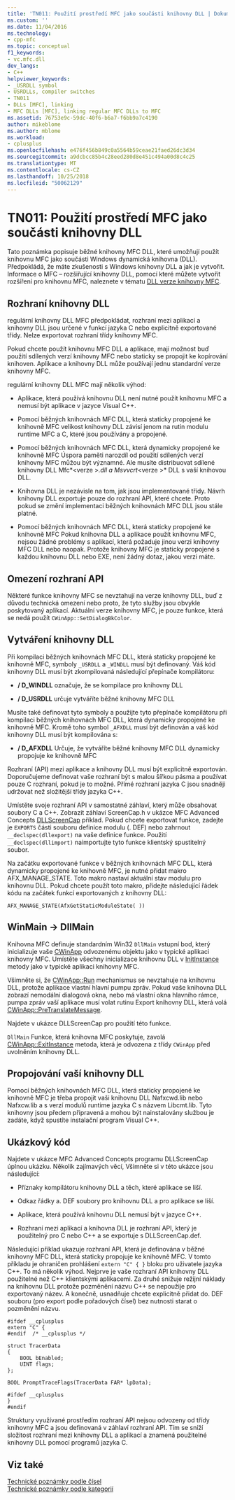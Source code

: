 ```yaml
---
title: 'TN011: Použití prostředí MFC jako součásti knihovny DLL | Dokumentace Microsoftu'
ms.custom: ''
ms.date: 11/04/2016
ms.technology:
- cpp-mfc
ms.topic: conceptual
f1_keywords:
- vc.mfc.dll
dev_langs:
- C++
helpviewer_keywords:
- _USRDLL symbol
- USRDLLs, compiler switches
- TN011
- DLLs [MFC], linking
- MFC DLLs [MFC], linking regular MFC DLLs to MFC
ms.assetid: 76753e9c-59dc-40f6-b6a7-f6bb9a7c4190
author: mikeblome
ms.author: mblome
ms.workload:
- cplusplus
ms.openlocfilehash: e476f456b849c0a5564b59ceae21faed26dc3d34
ms.sourcegitcommit: a9dcbcc85b4c28eed280d8e451c494a00d8c4c25
ms.translationtype: MT
ms.contentlocale: cs-CZ
ms.lasthandoff: 10/25/2018
ms.locfileid: "50062129"
---
```

# <a name="tn011-using-mfc-as-part-of-a-dll"></a>TN011: Použití prostředí MFC jako součásti knihovny DLL

Tato poznámka popisuje běžné knihovny MFC DLL, které umožňují použít knihovnu MFC jako součásti Windows dynamická knihovna (DLL). Předpokládá, že máte zkušenosti s Windows knihovny DLL a jak je vytvořit. Informace o MFC – rozšiřující knihovny DLL, pomocí které můžete vytvořit rozšíření pro knihovnu MFC, naleznete v tématu [DLL verze knihovny MFC](../mfc/tn033-dll-version-of-mfc.md).

## <a name="dll-interfaces"></a>Rozhraní knihovny DLL

regulární knihovny DLL MFC předpokládat, rozhraní mezi aplikací a knihovny DLL jsou určené v funkcí jazyka C nebo explicitně exportované třídy. Nelze exportovat rozhraní třídy knihovny MFC.

Pokud chcete použít knihovnu MFC DLL a aplikace, mají možnost buď použití sdílených verzí knihovny MFC nebo staticky se propojit ke kopírování knihoven. Aplikace a knihovny DLL může používají jednu standardní verze knihovny MFC.

regulární knihovny DLL MFC mají několik výhod:

- Aplikace, která používá knihovnu DLL není nutné použít knihovnu MFC a nemusí být aplikace v jazyce Visual C++.

- Pomocí běžných knihovnách MFC DLL, která staticky propojené ke knihovně MFC velikost knihovny DLL závisí jenom na rutin modulu runtime MFC a C, které jsou používány a propojené.

- Pomocí běžných knihovnách MFC DLL, která dynamicky propojené ke knihovně MFC Úspora paměti narozdíl od použití sdílených verzí knihovny MFC můžou být významné. Ale musíte distribuovat sdílené knihovny DLL Mfc*\<verze >*.dll a Msvvcrt*\<verze >* DLL s vaší knihovou DLL.

- Knihovna DLL je nezávisle na tom, jak jsou implementované třídy. Návrh knihovny DLL exportuje pouze do rozhraní API, které chcete. Proto pokud se změní implementaci běžných knihovnách MFC DLL jsou stále platné.

- Pomocí běžných knihovnách MFC DLL, která staticky propojené ke knihovně MFC Pokud knihovna DLL a aplikace použít knihovnu MFC, nejsou žádné problémy s aplikací, která požaduje jinou verzi knihovny MFC DLL nebo naopak. Protože knihovny MFC je staticky propojené s každou knihovnu DLL nebo EXE, není žádný dotaz, jakou verzi máte.

## <a name="api-limitations"></a>Omezení rozhraní API

Některé funkce knihovny MFC se nevztahují na verze knihovny DLL, buď z důvodu technická omezení nebo proto, že tyto služby jsou obvykle poskytovaný aplikací. Aktuální verze knihovny MFC, je pouze funkce, která se nedá použít `CWinApp::SetDialogBkColor`.

## <a name="building-your-dll"></a>Vytváření knihovny DLL

Při kompilaci běžných knihovnách MFC DLL, která staticky propojené ke knihovně MFC, symboly `_USRDLL` a `_WINDLL` musí být definovaný. Váš kód knihovny DLL musí být zkompilovaná následující přepínače kompilátoru:

- **/ D_WINDLL** označuje, že se kompilace pro knihovny DLL

- **/ D_USRDLL** určuje vytváříte běžné knihovny MFC DLL

Musíte také definovat tyto symboly a použijte tyto přepínače kompilátoru při kompilaci běžných knihovnách MFC DLL, která dynamicky propojené ke knihovně MFC. Kromě toho symbol `_AFXDLL` musí být definován a váš kód knihovny DLL musí být kompilována s:

- **/ D_AFXDLL** Určuje, že vytváříte běžné knihovny MFC DLL dynamicky propojuje ke knihovně MFC

Rozhraní (API) mezi aplikace a knihovny DLL musí být explicitně exportován. Doporučujeme definovat vaše rozhraní být s malou šířkou pásma a používat pouze C rozhraní, pokud je to možné. Přímé rozhraní jazyka C jsou snadněji udržovat než složitější třídy jazyka C++.

Umístěte svoje rozhraní API v samostatné záhlaví, který může obsahovat soubory C a C++. Zobrazit záhlaví ScreenCap.h v ukázce MFC Advanced Concepts [DLLScreenCap](../visual-cpp-samples.md) příklad. Pokud chcete exportovat funkce, zadejte je `EXPORTS` části souboru definice modulu (. DEF) nebo zahrnout `__declspec(dllexport)` na vaše definice funkce. Použití `__declspec(dllimport)` naimportujte tyto funkce klientský spustitelný soubor.

Na začátku exportované funkce v běžných knihovnách MFC DLL, která dynamicky propojené ke knihovně MFC, je nutné přidat makro AFX_MANAGE_STATE. Toto makro nastaví aktuální stav modulu pro knihovnu DLL. Pokud chcete použít toto makro, přidejte následující řádek kódu na začátek funkcí exportovaných z knihovny DLL:

`AFX_MANAGE_STATE(AfxGetStaticModuleState( ))`

## <a name="winmain---dllmain"></a>WinMain -> DllMain

Knihovna MFC definuje standardním Win32 `DllMain` vstupní bod, který inicializuje vaše [CWinApp](../mfc/reference/cwinapp-class.md) odvozenému objektu jako v typické aplikaci knihovny MFC. Umístěte všechny inicializace knihovnu DLL v [InitInstance](../mfc/reference/cwinapp-class.md#initinstance) metody jako v typické aplikaci knihovny MFC.

Všimněte si, že [CWinApp::Run](../mfc/reference/cwinapp-class.md#run) mechanismus se nevztahuje na knihovnu DLL, protože aplikace vlastní hlavní pumpu zpráv. Pokud vaše knihovna DLL zobrazí nemodální dialogová okna, nebo má vlastní okna hlavního rámce, pumpa zpráv vaší aplikace musí volat rutinu Export knihovny DLL, která volá [CWinApp::PreTranslateMessage](../mfc/reference/cwinapp-class.md#pretranslatemessage).

Najdete v ukázce DLLScreenCap pro použití této funkce.

`DllMain` Funkce, která knihovna MFC poskytuje, zavolá [CWinApp::ExitInstance](../mfc/reference/cwinapp-class.md#exitinstance) metoda, která je odvozena z třídy `CWinApp` před uvolněním knihovny DLL.

## <a name="linking-your-dll"></a>Propojování vaší knihovny DLL

Pomocí běžných knihovnách MFC DLL, která staticky propojené ke knihovně MFC je třeba propojit vaši knihovnu DLL Nafxcwd.lib nebo Nafxcw.lib a s verzí modulů runtime jazyka C s názvem Libcmt.lib. Tyto knihovny jsou předem připravená a mohou být nainstalovány službou je zadáte, když spustíte instalační program Visual C++.

## <a name="sample-code"></a>Ukázkový kód

Najdete v ukázce MFC Advanced Concepts programu DLLScreenCap úplnou ukázku. Několik zajímavých věcí, Všimněte si v této ukázce jsou následující:

- Příznaky kompilátoru knihovny DLL a těch, které aplikace se liší.

- Odkaz řádky a. DEF soubory pro knihovnu DLL a pro aplikace se liší.

- Aplikace, která používá knihovnu DLL nemusí být v jazyce C++.

- Rozhraní mezi aplikací a knihovna DLL je rozhraní API, který je použitelný pro C nebo C++ a se exportuje s DLLScreenCap.def.

Následující příklad ukazuje rozhraní API, která je definována v běžné knihovny MFC DLL, která staticky propojuje ke knihovně MFC. V tomto příkladu je ohraničen prohlášení `extern "C" { }` bloku pro uživatele jazyka C++. To má několik výhod. Nejprve je vaše rozhraní API knihovny DLL použitelné než C++ klientskými aplikacemi. Za druhé snižuje režijní náklady na knihovnu DLL protože pozměnění názvu C++ se nepoužije pro exportovaný název. A konečně, usnadňuje chcete explicitně přidat do. DEF souboru (pro export podle pořadových čísel) bez nutnosti starat o pozměnění názvu.

```
#ifdef __cplusplus
extern "C" {
#endif  /* __cplusplus */

struct TracerData
{
    BOOL bEnabled;
    UINT flags;
};

BOOL PromptTraceFlags(TracerData FAR* lpData);

#ifdef __cplusplus
}
#endif
```

Struktury využívané prostředím rozhraní API nejsou odvozeny od třídy knihovny MFC a jsou definovaná v záhlaví rozhraní API. Tím se sníží složitost rozhraní mezi knihovny DLL a aplikací a znamená použitelné knihovny DLL pomocí programů jazyka C.

## <a name="see-also"></a>Viz také

[Technické poznámky podle čísel](../mfc/technical-notes-by-number.md)<br/>
[Technické poznámky podle kategorií](../mfc/technical-notes-by-category.md)

